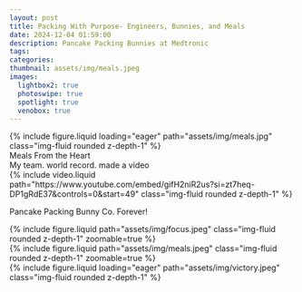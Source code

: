 ```yaml
---
layout: post
title: Packing With Purpose- Engineers, Bunnies, and Meals
date: 2024-12-04 01:59:00
description: Pancake Packing Bunnies at Medtronic
tags: 
categories: 
thumbnail: assets/img/meals.jpeg
images:
  lightbox2: true
  photoswipe: true
  spotlight: true
  venobox: true
---
```


 
<div class="row mt-3">
    <div class="col-sm mt-3 mt-md-0">
        {% include figure.liquid loading="eager" path="assets/img/meals.jpg" class="img-fluid rounded z-depth-1" %}
    </div>
</div>
<div class="caption">
    Meals From the Heart 
</div>
My team. world record. 
made a video

<div class="row mt-3">
    <div class="col-sm mt-3 mt-md-0">
        {% include video.liquid path="https://www.youtube.com/embed/gifH2niR2us?si=zt7heq-DP1gRdE37&amp;controls=0&amp;start=49" class="img-fluid rounded z-depth-1" %}
    </div>
</div>

Pancake Packing Bunny Co. Forever!

<div class="row mt-3">
    <div class="col-sm mt-3 mt-md-0">
        {% include figure.liquid path="assets/img/focus.jpeg" class="img-fluid rounded z-depth-1" zoomable=true %}
    </div>
    <div class="col-sm mt-3 mt-md-0">
        {% include figure.liquid path="assets/img/meals.jpeg" class="img-fluid rounded z-depth-1" zoomable=true %}
    </div>
</div>
<div class="row mt-3">
    <div class="col-sm mt-3 mt-md-0">
        {% include figure.liquid loading="eager" path="assets/img/victory.jpeg" class="img-fluid rounded z-depth-1" %}
    </div>
</div>


<!-- <div class="row mt-3">
    <div class="col-sm mt-3 mt-md-0">
        {% include video.liquid path="assets/video/pexels-engin-akyurt-6069112-960x540-30fps.mp4" class="img-fluid rounded z-depth-1" controls=true autoplay=true %}
    </div>
    <div class="col-sm mt-3 mt-md-0">
        {% include video.liquid path="assets/video/pexels-engin-akyurt-6069112-960x540-30fps.mp4" class="img-fluid rounded z-depth-1" controls=true %}
    </div>
</div>
<div class="caption">
    A simple, elegant caption looks good between video rows, after each row, or doesn't have to be there at all.
</div> -->